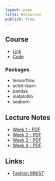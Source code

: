 ```yaml
---
layout: page
title: Resources
publish: true
---
```


## Course 

- [Link](https://www.coursera.org/learn/introduction-tensorflow)
- [Code](https://github.com/https-deeplearning-ai/tensorflow-1-public)

### Packages

- tensorflow
- scikit-learn
- pandas
- matplotlib
- seaborn

## Lecture Notes

- [Week 1 - PDF](pdf/C1_W1.pdf)
- [Week 2 - PDF](pdf/C1_W2.pdf)
- [Week 3 - PDF](pdf/C1_W3.pdf)
- [Week 4 - PDF](pdf/C1_W4.pdf)

## Links:

- [Fashion MNIST](https://github.com/zalandoresearch/fashion-mnist)